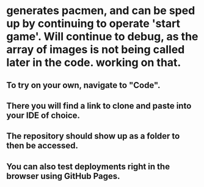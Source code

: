 # generates pacmen, and can be sped up by continuing to operate 'start game'. Will continue to debug, as the array of images is not being called later in the code. working on that.
## To try on your own, navigate to "Code". 
## There you will find a link to clone and paste into your IDE of choice. 
## The repository should show up as a folder to then be accessed.
## You can also test deployments right in the browser using GitHub Pages. 
